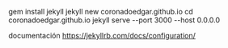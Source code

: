 gem install jekyll
jekyll new coronadoedgar.github.io
cd coronadoedgar.github.io
jekyll serve --port 3000 --host 0.0.0.0


documentación
https://jekyllrb.com/docs/configuration/